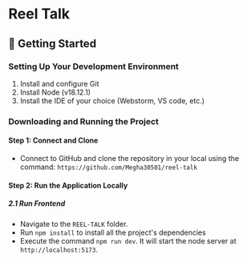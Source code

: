 # Reel Talk

## 🚀 Getting Started

### Setting Up Your Development Environment

1. Install and configure Git
2. Install Node (v18.12.1)
3. Install the IDE of your choice (Webstorm, VS code, etc.)

### Downloading and Running the Project

#### Step 1: Connect and Clone
- Connect to GitHub and clone the repository in your local using the command: `https://github.com/Megha30501/reel-talk`
#### Step 2: Run the Application Locally


##### 2.1 Run Frontend

- Navigate to the `REEL-TALK` folder.
- Run `npm install` to install all the project's dependencies
- Execute the command `npm run dev`. It will start the node server at `http://localhost:5173`.

